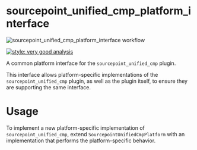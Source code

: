 # sourcepoint_unified_cmp_platform_interface

![sourcepoint_unified_cmp_platform_interface workflow](https://github.com/thekorn/sourcepoint_unified_cmp/actions/workflows/sourcepoint_unified_cmp_platform_interface.yaml/badge.svg)

[![style: very good analysis][very_good_analysis_badge]][very_good_analysis_link]

A common platform interface for the `sourcepoint_unified_cmp` plugin.

This interface allows platform-specific implementations of the `sourcepoint_unified_cmp` plugin, as well as the plugin itself, to ensure they are supporting the same interface.

# Usage

To implement a new platform-specific implementation of `sourcepoint_unified_cmp`, extend `SourcepointUnifiedCmpPlatform` with an implementation that performs the platform-specific behavior.

[very_good_analysis_badge]: https://img.shields.io/badge/style-very_good_analysis-B22C89.svg
[very_good_analysis_link]: https://pub.dev/packages/very_good_analysis
